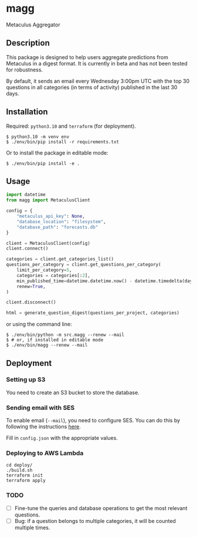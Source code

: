 # magg

Metaculus Aggregator

## Description

This package is designed to help users aggregate predictions from Metaculus in a digest format. 
It is currently in beta and has not been tested for robustness.

By default, it sends an email every Wednesday 3:00pm UTC with the top 30 questions in all categories (in terms of activity) published in the last 30 days.

## Installation

Required: `python3.10` and `terraform` (for deployment).

```
$ python3.10 -m venv env
$ ./env/bin/pip install -r requirements.txt
```

Or to install the package in editable mode:

```
$ ./env/bin/pip install -e .
```

## Usage

```python
import datetime
from magg import MetaculusClient

config = {
    "metaculus_api_key": None,
    "database_location": "filesystem",
    "database_path": "forecasts.db"
}

client = MetaculusClient(config)
client.connect()

categories = client.get_categories_list()
questions_per_category = client.get_questions_per_category(
    limit_per_category=5,
    categories = categories[:2],
    min_published_time=datetime.datetime.now() - datetime.timedelta(days=60),
    renew=True,
)

client.disconnect()

html = generate_question_digest(questions_per_project, categories)
```

or using the command line:

```
$ ./env/bin/python -m src.magg --renew --mail
$ # or, if installed in editable mode
$ ./env/bin/magg --renew --mail
```

## Deployment

### Setting up S3

You need to create an S3 bucket to store the database.

### Sending email with SES

To enable email (`--mail`), you need to configure SES. 
You can do this by following the instructions [here](https://docs.aws.amazon.com/ses/latest/dg/send-an-email-using-sdk-programmatically.html).

Fill in `config.json` with the appropriate values.

### Deploying to AWS Lambda

```
cd deploy/
./build.sh
terraform init
terraform apply
```

### TODO

- [ ] Fine-tune the queries and database operations to get the most relevant questions.
- [ ] Bug: if a question belongs to multiple categories, it will be counted multiple times.